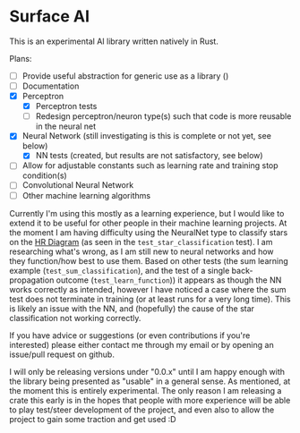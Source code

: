 # Surface AI
This is an experimental AI library written natively in Rust.

Plans:
- [ ] Provide useful abstraction for generic use as a library ()
- [ ] Documentation
- [x] Perceptron
  - [x] Perceptron tests
  - [ ] Redesign perceptron/neuron type(s) such that code is more reusable in the neural net
- [x] Neural Network (still investigating is this is complete or not yet, see below)
  - [x] NN tests (created, but results are not satisfactory, see below)
- [ ] Allow for adjustable constants such as learning rate and training stop condition(s)
- [ ] Convolutional Neural Network
- [ ] Other machine learning algorithms

Currently I'm using this mostly as a learning experience, but I would like to extend it to be useful for other people in their machine learning projects. At the moment I am having difficulty using the NeuralNet type to classify stars on the [HR Diagram](https://www.kaggle.com/deepu1109/star-dataset) (as seen in the `test_star_classification` test). I am researching what's wrong, as I am still new to neural networks and how they function/how best to use them. Based on other tests (the sum learning example (`test_sum_classification`), and the test of a single back-propagation outcome (`test_learn_function`)) it appears as though the NN works correctly as intended, however I have noticed a case where the sum test does not terminate in training (or at least runs for a very long time). This is likely an issue with the NN, and (hopefully) the cause of the star classification not working correctly.

If you have advice or suggestions (or even contributions if you're interested) please either contact me through my email or by opening an issue/pull request on github.

I will only be releasing versions under "0.0.x" until I am happy enough with the library being presented as "usable" in a general sense. As mentioned, at the moment this is entirely experimental. The only reason I am releasing a crate this early is in the hopes that people with more experience will be able to play test/steer development of the project, and even also to allow the project to gain some traction and get used :D